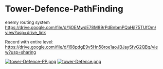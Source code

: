 # Tower-Defence-PathFinding

enemy routing system
https://drive.google.com/file/d/1jOEMwdE78M89rPdBnbmPQaHjl75TUfOm/view?usp=drive_link

Record with entire level:
https://drive.google.com/file/d/198pdgE9v5Hn58roe1aoJBJaySfvG2QBq/view?usp=sharing

[![tower-Defence-PP.png](https://i.postimg.cc/hGwVgvWN/tower-Defence-PP.png)](https://postimg.cc/yJmDyVNT)
[![tower-Defence.png](https://i.postimg.cc/nr1sscgF/tower-Defence.png)](https://postimg.cc/T5p2FGTF)
